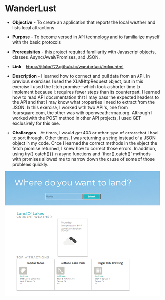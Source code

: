 # WanderLust 

* **Objective** - To create an application that reports the local weather and lists local attractions
* **Purpose**  -  To become versed in API technology and to familiarize myself with the basic protocols
* **Prerequisites**  - this project required familiarity with Javascript objects, classes, Async/Await/Promises, and JSON.
* **Link** - https://jtlabs777.github.io/wanderlust/index.html


* **Description** - I learned how to connect and pull data from an API. In previous exercises I used the XLMHttpRequest object, but in this exercise I used the fetch promise--which took a shorter time to implement because it requires fewer steps than its counterpart. I learned how to read API documentation that I may pass the expected headers to the API and that I may know what properties I need to extract from the JSON. In this exercise, I worked with two API's, one from foursquare.com, the other was with openweathermap.org. Although I worked with the POST method in other API projects, I used GET exclusively for this one.

* **Challenges** - At times, I would get 403 or other type of errors that I had to sort through.  Other times, I was returning a string instead of a JSON object in my code. Once I learned the correct methods in the object the fetch promise returned, I knew how to correct those errors. In addition, using try{} catch(){} in async functions and 'then().catch()' methods with promises allowed me to narrow down the cause of some of those problems quickly. 


![Wanderlust Screenshot](images/screenshot.png)
